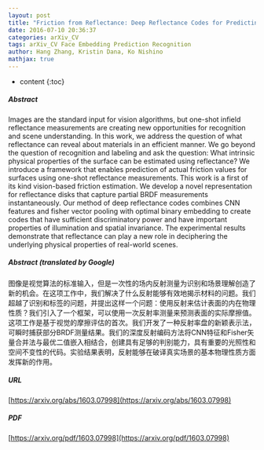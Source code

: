 ```yaml
---
layout: post
title: "Friction from Reflectance: Deep Reflectance Codes for Predicting Physical Surface Properties from One-Shot In-Field Reflectance"
date: 2016-07-10 20:36:37
categories: arXiv_CV
tags: arXiv_CV Face Embedding Prediction Recognition
author: Hang Zhang, Kristin Dana, Ko Nishino
mathjax: true
---
```


* content
{:toc}

##### Abstract
Images are the standard input for vision algorithms, but one-shot infield reflectance measurements are creating new opportunities for recognition and scene understanding. In this work, we address the question of what reflectance can reveal about materials in an efficient manner. We go beyond the question of recognition and labeling and ask the question: What intrinsic physical properties of the surface can be estimated using reflectance? We introduce a framework that enables prediction of actual friction values for surfaces using one-shot reflectance measurements. This work is a first of its kind vision-based friction estimation. We develop a novel representation for reflectance disks that capture partial BRDF measurements instantaneously. Our method of deep reflectance codes combines CNN features and fisher vector pooling with optimal binary embedding to create codes that have sufficient discriminatory power and have important properties of illumination and spatial invariance. The experimental results demonstrate that reflectance can play a new role in deciphering the underlying physical properties of real-world scenes.

##### Abstract (translated by Google)
图像是视觉算法的标准输入，但是一次性的场内反射测量为识别和场景理解创造了新的机会。在这项工作中，我们解决了什么反射能够有效地揭示材料的问题。我们超越了识别和标签的问题，并提出这样一个问题：使用反射来估计表面的内在物理性​​质？我们引入了一个框架，可以使用一次反射率测量来预测表面的实际摩擦值。这项工作是基于视觉的摩擦评估的首次。我们开发了一种反射率盘的新颖表示法，可瞬时捕获部分BRDF测量结果。我们的深度反射编码方法将CNN特征和Fisher矢量合并法与最优二值嵌入相结合，创建具有足够的判别能力，具有重要的光照性和空间不变性的代码。实验结果表明，反射能够在破译真实场景的基本物理性质方面发挥新的作用。

##### URL
[https://arxiv.org/abs/1603.07998](https://arxiv.org/abs/1603.07998)

##### PDF
[https://arxiv.org/pdf/1603.07998](https://arxiv.org/pdf/1603.07998)

